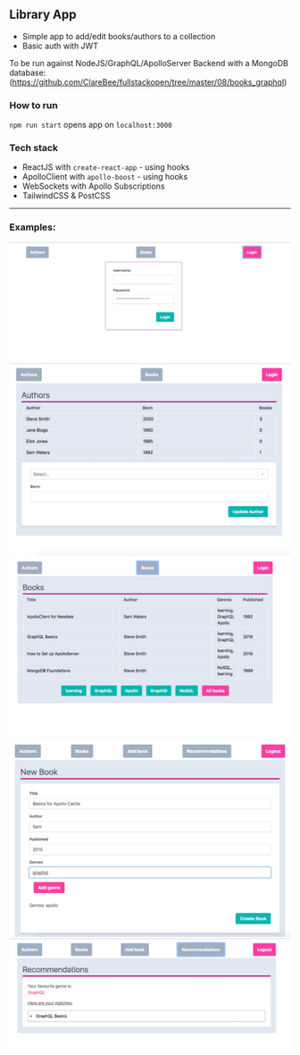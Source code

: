 ## Library App
- Simple app to add/edit books/authors to a collection
- Basic auth with JWT

To be run against NodeJS/GraphQL/ApolloServer Backend with a MongoDB database:
(https://github.com/ClareBee/fullstackopen/tree/master/08/books_graphql)

### How to run
`npm run start` opens app on `localhost:3000`

### Tech stack
- ReactJS with `create-react-app` - using hooks
- ApolloClient with `apollo-boost` - using hooks
- WebSockets with Apollo Subscriptions
- TailwindCSS & PostCSS

___

### Examples:
<img src="assets/login.jpg" alt="login" width="650"/>
<img src="assets/authors.jpg" alt="login" width="650"/>
<img src="assets/books.jpg" alt="login" width="650"/>
<img src="assets/newbook.jpg" alt="login" width="650"/>
<img src="assets/recommendations.jpg" alt="login" width="650"/>
